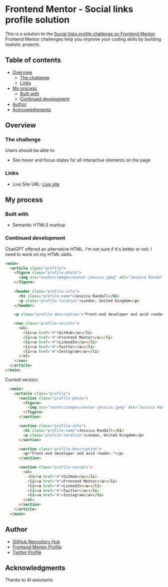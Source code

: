 # Frontend Mentor - Social links profile solution

This is a solution to the [Social links profile challenge on Frontend Mentor](https://www.frontendmentor.io/challenges/social-links-profile-UG32l9m6dQ). Frontend Mentor challenges help you improve your coding skills by building realistic projects. 

## Table of contents

- [Overview](#overview)
  - [The challenge](#the-challenge)
  - [Links](#links)
- [My process](#my-process)
  - [Built with](#built-with)
  - [Continued development](#continued-development)
- [Author](#author)
- [Acknowledgments](#acknowledgments)

## Overview

### The challenge

Users should be able to:

- See hover and focus states for all interactive elements on the page

### Links

- Live Site URL: [Live site](https://toxa-dev.github.io/frontendmentor.io-social-links-profile-02/)

## My process

### Built with

- Semantic HTML5 markup

### Continued development

ChatGPT offered an alternative HTML. I'm not sure if it's better or not; I need to work on my HTML skills.

```html
<main>
  <article class="profile">
    <figure class="profile-photo">
      <img src="assets/images/avatar-jessica.jpeg" alt="Jessica Randall's avatar">
    </figure>
    
    <header class="profile-info">
      <h1 class="profile-name">Jessica Randall</h1>
      <p class="profile-location">London, United Kingdom</p>
    </header>

    <p class="profile-description">"Front-end developer and avid reader."</p>

    <nav class="profile-socials">
      <ul>
        <li><a href="#">GitHub</a></li>
        <li><a href="#">Frontend Mentor</a></li>
        <li><a href="#">LinkedIn</a></li>
        <li><a href="#">Twitter</a></li>
        <li><a href="#">Instagram</a></li>
      </ul>
    </nav>
  </article>
</main>
```

Current version:
```html
  <main>
    <article class="profile">
      <section class="profile-photo">
        <figure>
          <img src="assets/images/avatar-jessica.jpeg" alt="Jessica Randall's avatar">
        </figure>
      </section>

      <section class="profile-info">
        <h1 class="profile-name">Jessica Randall</h1>
        <p class="profile-location">London, United Kingdom</p>
      </section>

      <section class="profile-description">
        <p>"Front-end developer and avid reader."</p>
      </section>

      <section class="profile-socials">
        <ul>
          <li><a href="#">GitHub</a></li>
          <li><a href="#">Frontend Mentor</a></li>
          <li><a href="#">LinkedIn</a></li>
          <li><a href="#">Twitter</a></li>
          <li><a href="#">Instagram</a></li>
        </ul>
      </section>
    </article>
  </main>
```

## Author

- [GitHub Repository Hub](https://toxa-dev.github.io/)
- [Frontend Mentor Profile](https://www.frontendmentor.io/profile/toxa-dev)
- [Twitter Profile](https://www.twitter.com/KnightOfTheCode)

## Acknowledgments

Thanks to AI assistants

